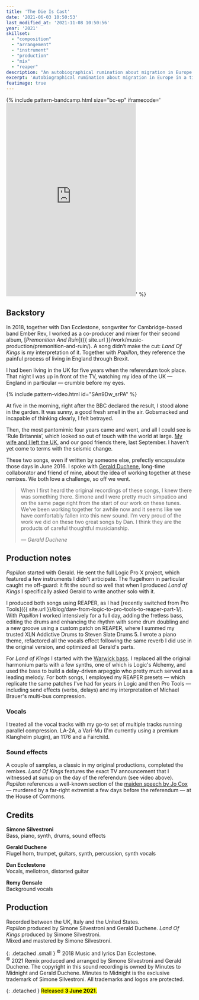 ```yaml
---
title: 'The Die Is Cast'
date: '2021-06-03 10:50:53'
last_modified_at: '2021-11-08 10:50:56'
year: '2021'
skillset:
  - "composition"
  - "arrangement"
  - "instrument"
  - "production"
  - "mix"
  - "reaper"
description: "An autobiographical rumination about migration in Europe in a time of populism."
excerpt: 'Autobiographical rumination about migration in Europe in a time of populism. An appetizer for the next album, in collaboration with Antiquity.'
featimage: true
---
```

{% include pattern-bandcamp.html size="bc-ep" iframecode='<iframe style="border: 0; width: 350px; height: 522px;" src="https://bandcamp.com/EmbeddedPlayer/album=367059768/size=large/bgcol=ffffff/linkcol=333333/transparent=true/" seamless><a href="https://minutestomidnight.bandcamp.com/album/the-die-is-cast-ep">The Die Is Cast (EP) by Minutes to Midnight + Antiquity</a></iframe>' %}

## Backstory

In 2018, together with Dan Ecclestone, songwriter for Cambridge-based band Ember Rev, I worked as a co-producer and mixer for their second album, [*Premonition And Ruin*]({{ site.url }}/work/music-production/premonition-and-ruin/). A song didn’t make the cut: *Land Of Kings* is my interpretation of it. Together with *Papillon*, they reference the painful process of living in England through Brexit.

I had been living in the UK for five years when the referendum took place. That night I was up in front of the TV, watching my idea of the UK — England in particular — crumble before my eyes.

{% include pattern-video.html id="SAn9Dw_srPA" %}

At five in the morning, right after the BBC declared the result, I stood alone in the garden. It was sunny, a good fresh smell in the air. Gobsmacked and incapable of thinking clearly, I felt betrayed.

Then, the most pantomimic four years came and went, and all I could see is ‘Rule Britannia’, which looked so out of touch with the world at large. [My wife and I left the UK](https://simonesilvestroni.com/blog/back-to-the-future-leaving-the-uk/), and our good friends there, last September. I haven’t yet come to terms with the seismic change.

These two songs, even if written by someone else, prefectly encapsulate those days in June 2016. I spoke with [Gerald Duchene](https://antiquity-music.com/), long-time collaborator and friend of mine, about the idea of working together at these remixes. We both love a challenge, so off we went.

> When I first heard the original recordings of these songs, I knew there was something there. Simone and I were pretty much simpatico and on the same page right from the start of our work on these tunes. We’ve been working together for awhile now and it seems like we have comfortably fallen into this new sound. I’m very proud of the work we did on these two great songs by Dan. I think they are the products of careful thoughtful musicianship.
> 
> <cite>&mdash; Gerald Duchene</cite>

## Production notes

_Papillon_ started with Gerald. He sent the full Logic Pro X project, which featured a few instruments I didn't anticipate. The flugelhorn in particular caught me off-guard: it fit the sound so well that when I produced _Land of Kings_ I specifically asked Gerald to write another solo with it.

I produced both songs using REAPER, as I had [recently switched from Pro Tools]({{ site.url }}/blog/daw-from-logic-to-pro-tools-to-reaper-part-1/). With _Papillon_ I worked intensively for a full day, adding the fretless bass, editing the drums and enhancing the rhythm with some drum doubling and a new groove using a custom patch on REAPER, where I summed my trusted XLN Addictive Drums to Steven Slate Drums 5. I wrote a piano theme, refactored all the vocals effect following the same reverb I did use in the original version, and optimized all Gerald's parts.

For _Land of Kings_ I started with the [Warwick bass](/uses/). I replaced all the original harmonium parts with a few synths, one of which is Logic's Alchemy, and used the bass to build a delay-driven arpeggio who pretty much served as a leading melody. For both songs, I employed my REAPER presets — which replicate the same patches I've had for years in Logic and then Pro Tools — including send effects (verbs, delays) and my interpretation of Michael Brauer's multi-bus compression.

### Vocals

I treated all the vocal tracks with my go-to set of multiple tracks running parallel compression. LA-2A, a Vari-Mu (I'm currently using a premium Klanghelm plugin), an 1176 and a Fairchild.

### Sound effects

A couple of samples, a classic in my original productions, completed the remixes. _Land Of Kings_ features the exact TV announcement that I witnessed at sunup on the day of the referendum (see video above). _Papillon_ references a well-known section of the [maiden speech by Jo Cox](https://www.youtube.com/watch?v=u3OQRnJ1zrQ) — murdered by a far-right extremist a few days before the referendum — at the House of Commons.

## Credits

**Simone Silvestroni**<br>
Bass, piano, synth, drums, sound effects

**Gerald Duchene**<br>
Flugel horn, trumpet, guitars, synth, percussion, synth vocals

**Dan Ecclestone**<br>
Vocals, mellotron, distorted guitar

**Romy Gensale**<br>
Background vocals

## Production

Recorded between the UK, Italy and the United States.<br>
_Papillon_ produced by Simone Silvestroni and Gerald Duchene. _Land Of Kings_ produced by Simone Silvestroni.<br>
Mixed and mastered by Simone Silvestroni.

{: .detached .small }
<sup>&copy;</sup> 2018 Music and lyrics Dan Ecclestone.<br>
<sup>&copy;</sup> 2021 Remix produced and arranged by Simone Silvestroni and Gerald Duchene. The copyright in this sound recording is owned by Minutes to Midnight and Gerald Duchene. Minutes to Midnight is the exclusive trademark of Simone Silvestroni. All trademarks and logos are protected.

{: .detached }
<mark class="m2m-highlight small">Released <strong>3 June 2021</strong>.</mark>